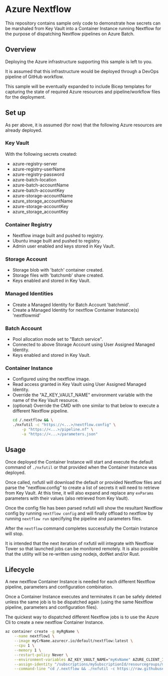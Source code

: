 # Azure Nextflow

This repository contains sample only code to demonstrate how secrets can be marshaled from Key Vault into a Container Instance running Nextflow for the purpose of dispatching Nextflow pipelines on Azure Batch.

## Overview

Deploying the Azure infrastructure supporting this sample is left to you.

It is assumed that this infrastructure would be deployed through a DevOps pipeline of GitHub workflow. 

This sample will be eventually expanded to include Bicep templates for capturing the state of required Azure resources and pipeline/workflow files for the deployment.

## Set up

As per above, it is assumed (for now) that the following Azure resources are already deployed.

### Key Vault

With the following secrets created:

- azure-registry-server
- azure-registry-userName
- azure-registry-password
- azure-batch-location
- azure-batch-accountName
- azure-batch-accountKey
- azure-storage-accountName
- azure_storage_accountName
- azure-storage-accountKey
- azure_storage_accountKey

### Container Registry

- Nextflow image built and pushed to registry.
- Ubuntu image built and pushed to registry.
- Admin user enabled and keys stored in Key Vault.

### Storage Account

- Storage blob with 'batch' container created.
- Storage files with 'batchsmb' share created.
- Keys enabled and stored in Key Vault.

### Managed Identities

- Create a Managed Identity for Batch Account 'batchmid'.
- Create a Managed Identity for nextflow Container Instance(s) 'nextflowmid'

### Batch Account

- Pool allocation mode set to "Batch service".
- Connected to above Storage Account using User Assigned Managed Identity.
- Keys enabled and stored in Key Vault.

### Container Instance

- Configured using the nextflow image.
- Read access granted in Key Vault using User Assigned Managed Identity.
- Override the "AZ_KEY_VAULT_NAME" environment variable with the name of the Key Vault resource.
- (optional) Override the CMD with one similar to that below to execute a different Nextflow pipeline.
    ``` bash
    cd /.nextflow && \
    ./nxfutil -c "https://<...>/nextflow.config" \
        -p "https://<...>/pipeline.nf" \
        -a "https://<...>/parameters.json"
    ``` 

## Usage

Once deployed the Container Instance will start and execute the default command of `./nxfutil` or that provided when the Container Instance was deployed.

Once called, nxfutil will download the default or provided Nextflow files and parse the "nextflow.config" to create a list of secrets it will need to retrieve from Key Vault. At this time, it will also expand and replace any `exParams` parameters with their values (also retrieved from Key Vault).

Once the config file has been parsed nxfutil will show the resultant Nextflow config by running `nextflow config` and will finally offload to nextflow by running `nextflow run` specifying the pipeline and parameters files.

After the `nextflow` command completes successfully the Contain Instance will stop. 

It is intended that the next iteration of nxfutil will integrate with Nextflow Tower so that launched jobs can be monitored remotely. It is also possible that the utility will be re-written using nodejs, dotNet and/or Rust.

## Lifecycle

A new nextflow Container Instance is needed for each different Nextflow pipeline, parameters and configuration combination.

Once a Container Instance executes and terminates it can be safely deleted unless the same job is to be dispatched again (using the same Nextflow pipeline, parameters and configuration files).

The quickest way to dispatched different Nextflow jobs is to use the Azure Cli to create a new nextflow Container Instance.

``` bash
az container create -g myRgName \
    --name nextflow1 \
    --image myCrName.azurecr.io/default/nextflow:latest \
    --cpu 1 \
    --memory 1 \
    --restart-policy Never \
    --environment-variables AZ_KEY_VAULT_NAME="myKvName" AZURE_CLIENT_ID="xxxxxxxx-xxxx-xxxx-xxxx-xxxxxxxxxxxx" \
    --assign-identity "/subscriptions/mySubscriptionId/resourcegroups/myRG/providers/Microsoft.ManagedIdentity/userAssignedIdentities/myID" \
    --command-line "cd /.nextflow && ./nxfutil -c https://raw.githubusercontent.com/axgonz/azure-nextflow/main/nextflow/pipelines/nextflow.config -p https://raw.githubusercontent.com/axgonz/azure-nextflow/main/nextflow/pipelines/helloWorld/pipeline.nf -a https://raw.githubusercontent.com/axgonz/azure-nextflow/main/nextflow/pipelines/helloWorld/parameters.json"
```
